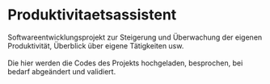 # Produktivitaetsassistent
Softwareentwicklungsprojekt zur Steigerung und Überwachung der eigenen Produktivität, Überblick über eigene Tätigkeiten usw.
<br> <br>
Die hier werden die Codes des Projekts hochgeladen, besprochen, bei bedarf abgeändert und validiert. 
